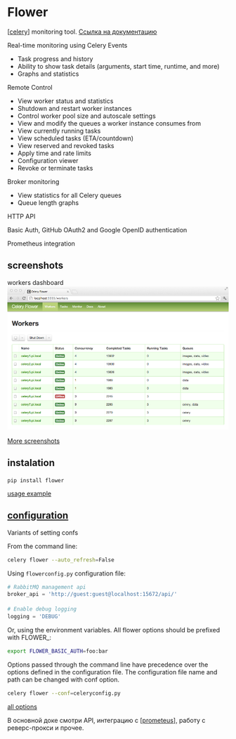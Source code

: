 # Flower

[[celery]] monitoring tool. [Ссылка на документацию](https://flower.readthedocs.io/en/latest/)

Real-time monitoring using Celery Events

- Task progress and history
- Ability to show task details (arguments, start time, runtime, and more)
- Graphs and statistics

Remote Control

- View worker status and statistics
- Shutdown and restart worker instances
- Control worker pool size and autoscale settings
- View and modify the queues a worker instance consumes from
- View currently running tasks
- View scheduled tasks (ETA/countdown)
- View reserved and revoked tasks
- Apply time and rate limits
- Configuration viewer
- Revoke or terminate tasks

Broker monitoring

- View statistics for all Celery queues
- Queue length graphs

HTTP API

Basic Auth, GitHub OAuth2 and Google OpenID authentication

Prometheus integration

## screenshots

workers dashboard
![flower workers dashboard](../attachments/2021-07-30-23-11-36.png)

[More screenshots](https://flower.readthedocs.io/en/latest/screenshots.html)

## instalation

`pip install flower`

[usage example](https://flower.readthedocs.io/en/latest/install.html#usage)

## [configuration](https://flower.readthedocs.io/en/latest/config.html)

Variants of setting confs

From the command line:

```bash
celery flower --auto_refresh=False
```

Using `flowerconfig.py` configuration file:

```python
# RabbitMQ management api
broker_api = 'http://guest:guest@localhost:15672/api/'

# Enable debug logging
logging = 'DEBUG'
```

Or, using the environment variables. All flower options should be prefixed with FLOWER_:

```bash
export FLOWER_BASIC_AUTH=foo:bar
```

Options passed through the command line have precedence over the options defined in the configuration file. The configuration file name and path can be changed with conf option.

```bash
celery flower --conf=celeryconfig.py
```

[all options](https://flower.readthedocs.io/en/latest/config.html#options)

В основной доке смотри API, интеграцию с [[prometeus]], работу с реверс-прокси и прочее.

[//begin]: # "Autogenerated link references for markdown compatibility"
[celery]: celery "Celery"
[prometeus]: prometeus "Prometeus"
[//end]: # "Autogenerated link references"